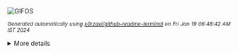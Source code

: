 <div align="justify">
<picture>
    <source media="(prefers-color-scheme: dark)" srcset="https://i.ibb.co/F4YRKM8/output-gif.gif">
    <source media="(prefers-color-scheme: light)" srcset="https://i.ibb.co/F4YRKM8/output-gif.gif">
    <img alt="GIFOS" src="https://i.ibb.co/F4YRKM8/output-gif.gif">
</picture>

<sub><i>Generated automatically using [x0rzavi/github-readme-terminal](https://github.com/x0rzavi/github-readme-terminal) on Fri Jan 19 06:48:42 AM IST 2024</i></sub>

<details>
<summary>More details</summary>

</details>
</div>

<!-- Image deletion URL: https://ibb.co/gZWk3pt/e6e0cd5b09219c33f519a8189c6df3bb -->